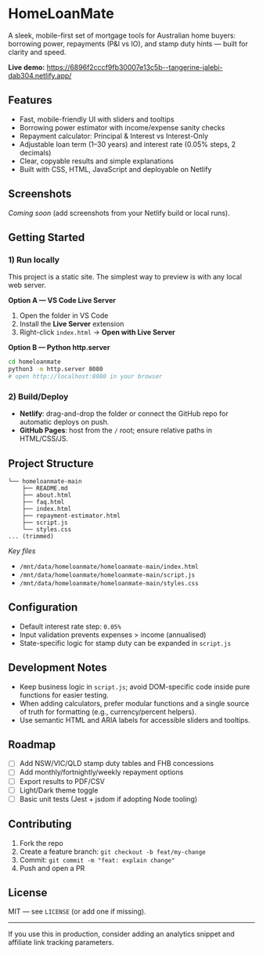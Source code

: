 # HomeLoanMate

A sleek, mobile-first set of mortgage tools for Australian home buyers: borrowing power, repayments (P&I vs IO), and stamp duty hints — built for clarity and speed.

**Live demo:** https://6896f2cccf9fb30007e13c5b--tangerine-jalebi-dab304.netlify.app/

## Features
- Fast, mobile-friendly UI with sliders and tooltips
- Borrowing power estimator with income/expense sanity checks
- Repayment calculator: Principal & Interest vs Interest-Only
- Adjustable loan term (1–30 years) and interest rate (0.05% steps, 2 decimals)
- Clear, copyable results and simple explanations
- Built with CSS, HTML, JavaScript and deployable on Netlify

## Screenshots
_Coming soon_ (add screenshots from your Netlify build or local runs).

## Getting Started

### 1) Run locally
This project is a static site. The simplest way to preview is with any local web server.

**Option A — VS Code Live Server**
1. Open the folder in VS Code
2. Install the **Live Server** extension
3. Right-click `index.html` → **Open with Live Server**

**Option B — Python http.server**
```bash
cd homeloanmate
python3 -m http.server 8080
# open http://localhost:8080 in your browser
```

### 2) Build/Deploy
- **Netlify**: drag-and-drop the folder or connect the GitHub repo for automatic deploys on push.
- **GitHub Pages**: host from the `/` root; ensure relative paths in HTML/CSS/JS.

## Project Structure
```text
└── homeloanmate-main
    ├── README.md
    ├── about.html
    ├── faq.html
    ├── index.html
    ├── repayment-estimator.html
    ├── script.js
    └── styles.css
... (trimmed)
```

_Key files_
- `/mnt/data/homeloanmate/homeloanmate-main/index.html`
- `/mnt/data/homeloanmate/homeloanmate-main/script.js`
- `/mnt/data/homeloanmate/homeloanmate-main/styles.css`

## Configuration
- Default interest rate step: `0.05%`
- Input validation prevents expenses > income (annualised)
- State-specific logic for stamp duty can be expanded in `script.js`

## Development Notes
- Keep business logic in `script.js`; avoid DOM-specific code inside pure functions for easier testing.
- When adding calculators, prefer modular functions and a single source of truth for formatting (e.g., currency/percent helpers).
- Use semantic HTML and ARIA labels for accessible sliders and tooltips.

## Roadmap
- [ ] Add NSW/VIC/QLD stamp duty tables and FHB concessions
- [ ] Add monthly/fortnightly/weekly repayment options
- [ ] Export results to PDF/CSV
- [ ] Light/Dark theme toggle
- [ ] Basic unit tests (Jest + jsdom if adopting Node tooling)

## Contributing
1. Fork the repo
2. Create a feature branch: `git checkout -b feat/my-change`
3. Commit: `git commit -m "feat: explain change"`
4. Push and open a PR

## License
MIT — see `LICENSE` (or add one if missing).

---

If you use this in production, consider adding an analytics snippet and affiliate link tracking parameters.
